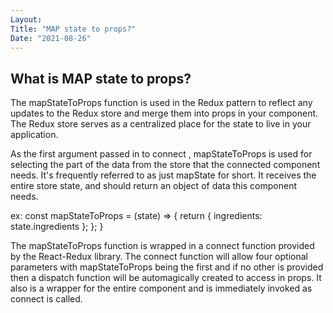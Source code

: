 ```yaml
---
Layout:
Title: "MAP state to props?"
Date: "2021-08-26"
---
```


## What is MAP state to props?

The mapStateToProps function is used in the Redux pattern to reflect any updates to the Redux store and merge them into props in your component. The Redux store serves as a centralized place for the state to live in your application.

As the first argument passed in to connect , mapStateToProps is used for selecting the part of the data from the store that the connected component needs. It's frequently referred to as just mapState for short. It receives the entire store state, and should return an object of data this component needs.

ex:
const mapStateToProps = (state) => {
  return { ingredients: state.ingredients };
  };
}

The mapStateToProps function is wrapped in a connect function provided by the React-Redux library. The connect function will allow four optional parameters with mapStateToProps being the first and if no other is provided then a dispatch function will be automagically created to access in props. It also is a wrapper for the entire component and is immediately invoked as connect is called.
